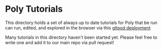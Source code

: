 # Poly Tutorials

This directory holds a set of always up to date tutorials for Poly that be run can run, edited, and explored in the browser via this [gitpod deployment](https://gitpod.io/#tutorial=true/https://github.com/TimothyStiles/poly)

Many tutorials in this directory haven't been started yet. Please feel free to write one and add it to our main repo via pull request!